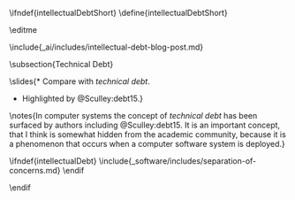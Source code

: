 \ifndef{intellectualDebtShort}
\define{intellectualDebtShort}

\editme

\include{_ai/includes/intellectual-debt-blog-post.md}

\subsection{Technical Debt}

\slides{* Compare with *technical debt*.
* Highlighted by @Sculley:debt15.}

\notes{In computer systems the concept of *technical debt* has been surfaced by
authors including @Sculley:debt15. It is an important concept, that I
think is somewhat hidden from the academic community, because it is a
phenomenon that occurs when a computer software system is deployed.}

\ifndef{intellectualDebt}
\include{_software/includes/separation-of-concerns.md}
\endif

\endif
